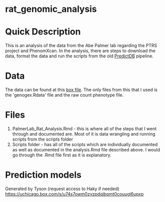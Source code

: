 # rat_genomic_analysis

# Quick Description
This is an analysis of the data from the Abe Palmer lab regarding the PTRS project and PhenomXcan. In the analysis, there are steps to download the data, format the data and run the scripts from the old [PredictDB](https://github.com/hakyimlab/PredictDBPipeline) pipeline. 

# Data
The data can be found at this [box file](https://uchicago.app.box.com/folder/102043737114). The only files from this that I used is the 'genogex.Rdata' file and the raw count phenotype file.    

# Files 
  1) PalmerLab_Rat_Analysis.Rmd - this is where all of the steps that I went through and documented are. Most of it is data wrangling and running scripts from the scripts folder
  2) Scripts folder - has all of the scripts which are individually documented as well as documented in the analysis.Rmd file described above. I would go through the .Rmd file first as it is explanatory.

# Prediction models
Generated by Tyson (request access to Haky if needed)
https://uchicago.box.com/s/u74s7owm0zyzpdqjbpmt0couugi6upxp

